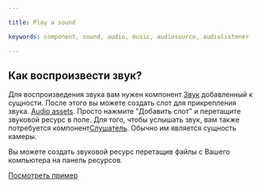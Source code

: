 ---
title: Play a sound
keywords: component, sound, audio, music, audiosource, audiolistener
---

## Как воспроизвести звук?

Для воспроизведения звука вам нужен компонент <a href="http://developer.playcanvas.com/en/user-manual/packs/components/sound/" target="_blank">Звук</a>  добавленный к сущности. После этого вы можете создать слот для прикрепления звука. <a href="http://developer.playcanvas.com/en/user-manual/assets/audio/" target="_blank">Audio assets</a>. Просто нажмите "Добавить слот" и перетащите звуковой ресурс в поле. Для того, чтобы услышать звук, вам также потребуется компонент<a href="http://developer.playcanvas.com/en/user-manual/packs/components/audiolistener/" target="_blank">Слушатель</a>. Обычно им является сущность камеры.

Вы можете создать звуковой ресурс перетащив файлы с Вашего компьютера на панель ресурсов.

<a class="docs" href="http://developer.playcanvas.com/en/tutorials/beginner/basic-audio/" target="_blank">Посмотреть пример</a>


